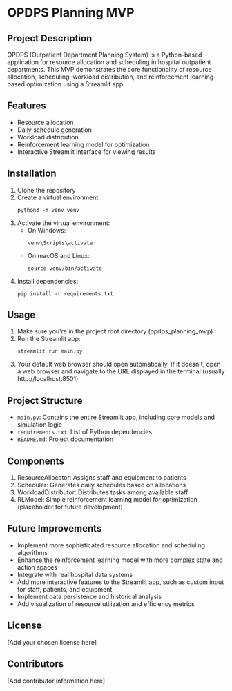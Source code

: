 # OPDPS Planning MVP

## Project Description
OPDPS (Outpatient Department Planning System) is a Python-based application for resource allocation and scheduling in hospital outpatient departments. This MVP demonstrates the core functionality of resource allocation, scheduling, workload distribution, and reinforcement learning-based optimization using a Streamlit app.

## Features
- Resource allocation
- Daily schedule generation
- Workload distribution
- Reinforcement learning model for optimization
- Interactive Streamlit interface for viewing results

## Installation
1. Clone the repository
2. Create a virtual environment:
   ```
   python3 -m venv venv
   ```
3. Activate the virtual environment:
   - On Windows:
     ```
     venv\Scripts\activate
     ```
   - On macOS and Linux:
     ```
     source venv/bin/activate
     ```
4. Install dependencies:
   ```
   pip install -r requirements.txt
   ```

## Usage
1. Make sure you're in the project root directory (opdps_planning_mvp)
2. Run the Streamlit app:
   ```
   streamlit run main.py
   ```
3. Your default web browser should open automatically. If it doesn't, open a web browser and navigate to the URL displayed in the terminal (usually http://localhost:8501)

## Project Structure
- `main.py`: Contains the entire Streamlit app, including core models and simulation logic
- `requirements.txt`: List of Python dependencies
- `README.md`: Project documentation

## Components
1. ResourceAllocator: Assigns staff and equipment to patients
2. Scheduler: Generates daily schedules based on allocations
3. WorkloadDistributor: Distributes tasks among available staff
4. RLModel: Simple reinforcement learning model for optimization (placeholder for future development)

## Future Improvements
- Implement more sophisticated resource allocation and scheduling algorithms
- Enhance the reinforcement learning model with more complex state and action spaces
- Integrate with real hospital data systems
- Add more interactive features to the Streamlit app, such as custom input for staff, patients, and equipment
- Implement data persistence and historical analysis
- Add visualization of resource utilization and efficiency metrics

## License
[Add your chosen license here]

## Contributors
[Add contributor information here]